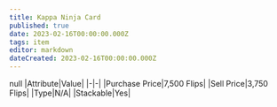 ```yaml
---
title: Kappa Ninja Card
published: true
date: 2023-02-16T00:00:00.000Z
tags: item
editor: markdown
dateCreated: 2023-02-16T00:00:00.000Z
---
```


null
|Attribute|Value|
|-|-|
|Purchase Price|7,500 Flips|
|Sell Price|3,750 Flips|
|Type|N/A|
|Stackable|Yes|

